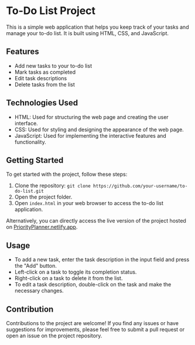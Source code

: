 # To-Do List Project

This is a simple web application that helps you keep track of your tasks and manage your to-do list. It is built using HTML, CSS, and JavaScript.

## Features

- Add new tasks to your to-do list
- Mark tasks as completed
- Edit task descriptions
- Delete tasks from the list

## Technologies Used

- HTML: Used for structuring the web page and creating the user interface.
- CSS: Used for styling and designing the appearance of the web page.
- JavaScript: Used for implementing the interactive features and functionality.

## Getting Started

To get started with the project, follow these steps:

1. Clone the repository: `git clone https://github.com/your-username/to-do-list.git`
2. Open the project folder.
3. Open `index.html` in your web browser to access the to-do list application.

Alternatively, you can directly access the live version of the project hosted on [PriorityPlanner.netlify.app](https://priorityplanner.netlify.app/).

## Usage

- To add a new task, enter the task description in the input field and press the "Add" button.
- Left-click on a task to toggle its completion status.
- Right-click on a task to delete it from the list.
- To edit a task description, double-click on the task and make the necessary changes.



## Contribution

Contributions to the project are welcome! If you find any issues or have suggestions for improvements, please feel free to submit a pull request or open an issue on the project repository.

